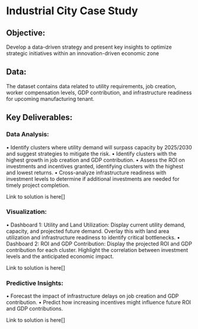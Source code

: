 # Industrial City Case Study

## Objective: 
Develop a data-driven strategy and present key insights to optimize strategic initiatives within an innovation-driven economic zone

## Data: 
The dataset contains data related to utility requirements, job creation, worker compensation levels, GDP contribution, and infrastructure readiness for upcoming manufacturing tenant.

## Key Deliverables:

### Data Analysis:

• Identify clusters where utility demand will surpass capacity by 2025/2030 and suggest strategies to mitigate the risk.
• Identify clusters with the highest growth in job creation and GDP contribution.
• Assess the ROI on investments and incentives granted, identifying clusters with the highest and lowest returns.
• Cross-analyze infrastructure readiness with investment levels to determine if additional investments are needed for timely project completion.

Link to solution is here[]

### Visualization:

• Dashboard 1: Utility and Land Utilization: Display current utility demand, capacity, and projected future demand. Overlay this with land area utilization and infrastructure readiness to identify critical bottlenecks.
• Dashboard 2: ROI and GDP Contribution: Display the projected ROI and GDP contribution for each cluster. Highlight the correlation between investment levels and the anticipated economic impact.

Link to solution is here[]

### Predictive Insights:

• Forecast the impact of infrastructure delays on job creation and GDP contribution.
• Predict how increasing incentives might influence future ROI and GDP contributions.

Link to solution is here[]
